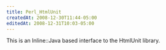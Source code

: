 ```yaml
---
title: Perl_HtmlUnit
createdAt: 2008-12-30T11:44-05:00
editedAt: 2008-12-31T10:03-05:00
---
```


This is an Inline::Java based interface to the HtmlUnit library.

